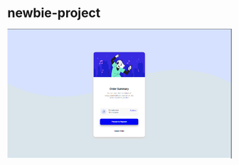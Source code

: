 # newbie-project
![Design](https://github.com/Eugene44-hub/newbie-project/blob/master/newbie%20design.png)
